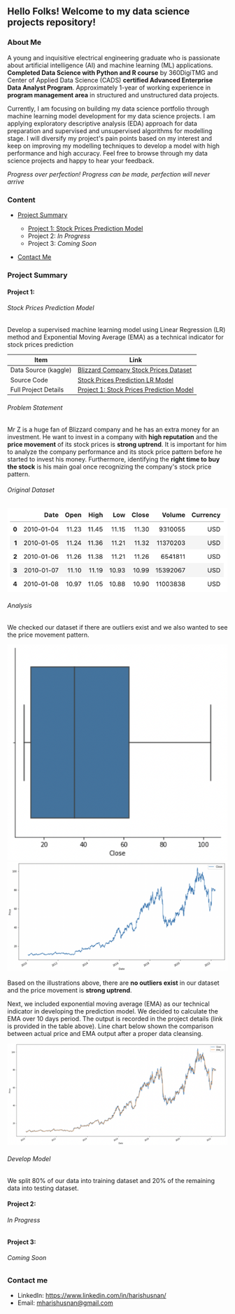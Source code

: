 ## Hello Folks! Welcome to my data science projects repository!


### About Me

A young and inquisitive electrical engineering graduate who is passionate about artificial intelligence (AI) and machine learning (ML) applications. **Completed Data Science with Python and R course** by 360DigiTMG and Center of Applied Data Science (CADS) **certified Advanced Enterprise Data Analyst Program**. Approximately 1-year of working experience in **program management area** in structured and unstructured data projects. 

Currently, I am focusing on building my data science portfolio through machine learning model development for my data science projects. I am applying exploratory descriptive analysis (EDA) approach for data preparation and supervised and unsupervised algorithms for modelling stage. I will diversify my project's pain points based on my interest and keep on improving my modelling techniques to develop a model with high performance and high accuracy. Feel free to browse through my data science projects and happy to hear your feedback.

*Progress over perfection! Progress can be made, perfection will never arrive*



### Content

- [Project Summary](#Project-Summary)
    * [Project 1: Stock Prices Prediction Model](#Stock-Prices-Prediction-Model)    
    * Project 2: *In Progress*
    * Project 3: *Coming Soon*

- [Contact Me](#Contact-Me)



### Project Summary

#### Project 1: 
###### Stock Prices Prediction Model

Develop a supervised machine learning model using Linear Regression (LR) method and Exponential Moving Average (EMA) as a technical                     indicator for stock prices prediction

|Item|Link|
|---|---|
|Data Source (kaggle)|[Blizzard Company Stock Prices Dataset](https://www.kaggle.com/datasets/psycon/game-companies-historical-stock-price-2022-04?select=act_bliz.csv)|
|Source Code|[Stock Prices Prediction LR Model](https://github.com/harishusnan/Project-1-Stock-Price-Prediction/blob/main/Blizzard%20LR%20Model.ipynb)|
|Full Project Details|[Project 1: Stock Prices Prediction Model](https://github.com/harishusnan/Project-1-Stock-Price-Prediction)|


###### Problem Statement

Mr Z is a huge fan of Blizzard company and he has an extra money for an investment. He want to invest in a company with **high reputation** and the **price movement** of its stock prices is **strong uptrend**. It is important for him to analyze the company performance and its stock price pattern before he started to invest his money. Furthermore, identifying the **right time to buy the stock** is his main goal once recognizing the company's stock price pattern.


###### Original Dataset

![Blizzard Dataset](https://github.com/harishusnan/Project-1-Stock-Price-Prediction/blob/main/images/Dataset.png)


###### Analysis

We checked our dataset if there are outliers exist and we also wanted to see the price movement pattern.

![Boxplot](https://github.com/harishusnan/Project-1-Stock-Price-Prediction/blob/main/images/Boxplot.png)
![Price_movement](https://github.com/harishusnan/Project-1-Stock-Price-Prediction/blob/main/images/Price_Movement.png)

Based on the illustrations above, there are **no outliers exist** in our dataset and the price movement is **strong uptrend**.

Next, we included exponential moving average (EMA) as our technical indicator in developing the prediction model. We decided to calculate the EMA over 10 days period. The output is recorded in the project details (link is provided in the table above). Line chart below shown the comparison between actual price and EMA output after a proper data cleansing.

![Actual vs EMA10 Line Chart](https://github.com/harishusnan/Project-1-Stock-Price-Prediction/blob/main/images/Actual_vs_EMA10_Linechart.png)


###### Develop Model

We split 80% of our data into training dataset and 20% of the remaining data into testing dataset. 


#### Project 2: 
###### *In Progress*



#### Project 3: 
###### *Coming Soon*



### Contact me

* LinkedIn: https://www.linkedin.com/in/harishusnan/
* Email: mharishusnan@gmail.com

